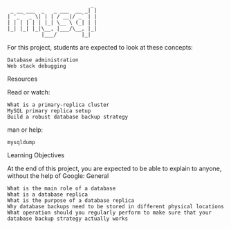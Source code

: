 ```
                           _ 
 _ __ ___  _   _ ___  __ _| |
| '_ ` _ \| | | / __|/ _` | |
| | | | | | |_| \__ \ (_| | |
|_| |_| |_|\__, |___/\__, |_|
           |___/        |_|  
```



For this project, students are expected to look at these concepts:

    Database administration
    Web stack debugging

Resources

Read or watch:

    What is a primary-replica cluster
    MySQL primary replica setup
    Build a robust database backup strategy

man or help:

    mysqldump

Learning Objectives

At the end of this project, you are expected to be able to explain to anyone, without the help of Google:
General

    What is the main role of a database
    What is a database replica
    What is the purpose of a database replica
    Why database backups need to be stored in different physical locations
    What operation should you regularly perform to make sure that your database backup strategy actually works

